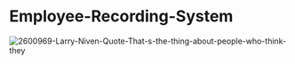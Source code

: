 # Employee-Recording-System
![2600969-Larry-Niven-Quote-That-s-the-thing-about-people-who-think-they](https://user-images.githubusercontent.com/42781916/83528196-1aab7180-a4e9-11ea-93f0-1070b39a7162.jpg)
